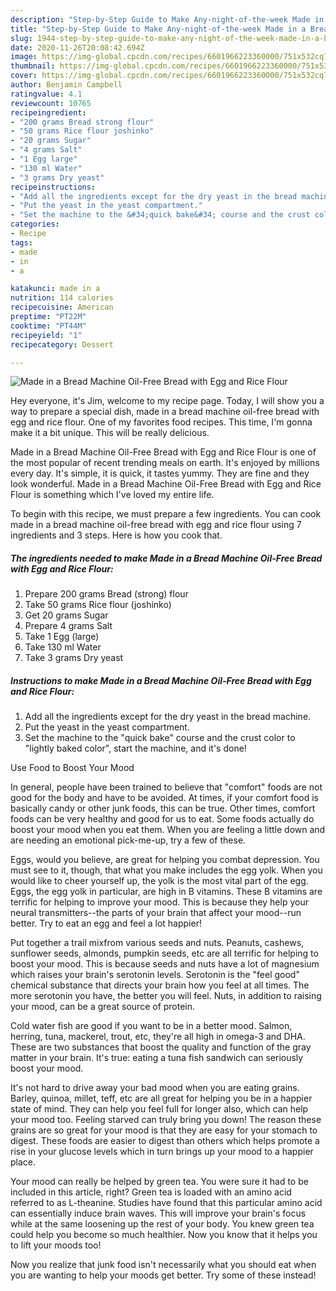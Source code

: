 ```yaml
---
description: "Step-by-Step Guide to Make Any-night-of-the-week Made in a Bread Machine Oil-Free Bread with Egg and Rice Flour"
title: "Step-by-Step Guide to Make Any-night-of-the-week Made in a Bread Machine Oil-Free Bread with Egg and Rice Flour"
slug: 1944-step-by-step-guide-to-make-any-night-of-the-week-made-in-a-bread-machine-oil-free-bread-with-egg-and-rice-flour
date: 2020-11-26T20:08:42.694Z
image: https://img-global.cpcdn.com/recipes/6601966223360000/751x532cq70/made-in-a-bread-machine-oil-free-bread-with-egg-and-rice-flour-recipe-main-photo.jpg
thumbnail: https://img-global.cpcdn.com/recipes/6601966223360000/751x532cq70/made-in-a-bread-machine-oil-free-bread-with-egg-and-rice-flour-recipe-main-photo.jpg
cover: https://img-global.cpcdn.com/recipes/6601966223360000/751x532cq70/made-in-a-bread-machine-oil-free-bread-with-egg-and-rice-flour-recipe-main-photo.jpg
author: Benjamin Campbell
ratingvalue: 4.1
reviewcount: 10765
recipeingredient:
- "200 grams Bread strong flour"
- "50 grams Rice flour joshinko"
- "20 grams Sugar"
- "4 grams Salt"
- "1 Egg large"
- "130 ml Water"
- "3 grams Dry yeast"
recipeinstructions:
- "Add all the ingredients except for the dry yeast in the bread machine."
- "Put the yeast in the yeast compartment."
- "Set the machine to the &#34;quick bake&#34; course and the crust color to &#34;lightly baked color&#34;, start the machine, and it&#39;s done!"
categories:
- Recipe
tags:
- made
- in
- a

katakunci: made in a 
nutrition: 114 calories
recipecuisine: American
preptime: "PT22M"
cooktime: "PT44M"
recipeyield: "1"
recipecategory: Dessert

---
```



![Made in a Bread Machine Oil-Free Bread with Egg and Rice Flour](https://img-global.cpcdn.com/recipes/6601966223360000/751x532cq70/made-in-a-bread-machine-oil-free-bread-with-egg-and-rice-flour-recipe-main-photo.jpg)

Hey everyone, it's Jim, welcome to my recipe page. Today, I will show you a way to prepare a special dish, made in a bread machine oil-free bread with egg and rice flour. One of my favorites food recipes. This time, I'm gonna make it a bit unique. This will be really delicious.



Made in a Bread Machine Oil-Free Bread with Egg and Rice Flour is one of the most popular of recent trending meals on earth. It's enjoyed by millions every day. It's simple, it is quick, it tastes yummy. They are fine and they look wonderful. Made in a Bread Machine Oil-Free Bread with Egg and Rice Flour is something which I've loved my entire life.


To begin with this recipe, we must prepare a few ingredients. You can cook made in a bread machine oil-free bread with egg and rice flour using 7 ingredients and 3 steps. Here is how you cook that.

<!--inarticleads1-->

##### The ingredients needed to make Made in a Bread Machine Oil-Free Bread with Egg and Rice Flour:

1. Prepare 200 grams Bread (strong) flour
1. Take 50 grams Rice flour (joshinko)
1. Get 20 grams Sugar
1. Prepare 4 grams Salt
1. Take 1 Egg (large)
1. Take 130 ml Water
1. Take 3 grams Dry yeast




<!--inarticleads2-->

##### Instructions to make Made in a Bread Machine Oil-Free Bread with Egg and Rice Flour:

1. Add all the ingredients except for the dry yeast in the bread machine.
1. Put the yeast in the yeast compartment.
1. Set the machine to the &#34;quick bake&#34; course and the crust color to &#34;lightly baked color&#34;, start the machine, and it&#39;s done!




Use Food to Boost Your Mood


In general, people have been trained to believe that "comfort" foods are not good for the body and have to be avoided. At times, if your comfort food is basically candy or other junk foods, this can be true. Other times, comfort foods can be very healthy and good for us to eat. Some foods actually do boost your mood when you eat them. When you are feeling a little down and are needing an emotional pick-me-up, try a few of these.

Eggs, would you believe, are great for helping you combat depression. You must see to it, though, that what you make includes the egg yolk. When you would like to cheer yourself up, the yolk is the most vital part of the egg. Eggs, the egg yolk in particular, are high in B vitamins. These B vitamins are terrific for helping to improve your mood. This is because they help your neural transmitters--the parts of your brain that affect your mood--run better. Try to eat an egg and feel a lot happier!

Put together a trail mixfrom various seeds and nuts. Peanuts, cashews, sunflower seeds, almonds, pumpkin seeds, etc are all terrific for helping to boost your mood. This is because seeds and nuts have a lot of magnesium which raises your brain's serotonin levels. Serotonin is the "feel good" chemical substance that directs your brain how you feel at all times. The more serotonin you have, the better you will feel. Nuts, in addition to raising your mood, can be a great source of protein.

Cold water fish are good if you want to be in a better mood. Salmon, herring, tuna, mackerel, trout, etc, they're all high in omega-3 and DHA. These are two substances that boost the quality and function of the gray matter in your brain. It's true: eating a tuna fish sandwich can seriously boost your mood. 

It's not hard to drive away your bad mood when you are eating grains. Barley, quinoa, millet, teff, etc are all great for helping you be in a happier state of mind. They can help you feel full for longer also, which can help your mood too. Feeling starved can truly bring you down! The reason these grains are so great for your mood is that they are easy for your stomach to digest. These foods are easier to digest than others which helps promote a rise in your glucose levels which in turn brings up your mood to a happier place.

Your mood can really be helped by green tea. You were sure it had to be included in this article, right? Green tea is loaded with an amino acid referred to as L-theanine. Studies have found that this particular amino acid can essentially induce brain waves. This will improve your brain's focus while at the same loosening up the rest of your body. You knew green tea could help you become so much healthier. Now you know that it helps you to lift your moods too!

Now you realize that junk food isn't necessarily what you should eat when you are wanting to help your moods get better. Try some of these instead!

